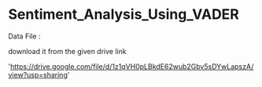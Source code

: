 # Sentiment_Analysis_Using_VADER

Data File :

download it from the given drive link

'https://drive.google.com/file/d/1z1qVH0pLBkdE62wub2Gbv5sDYwLapszA/view?usp=sharing'
